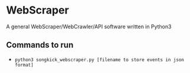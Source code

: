 # WebScraper

A general WebScraper/WebCrawler/API software written in Python3

## Commands to run

* `python3 songkick_webscraper.py [filename to store events in json format]`
